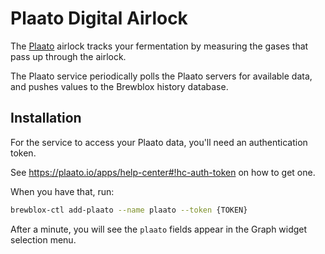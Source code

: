 # Plaato Digital Airlock

The [Plaato](https://plaato.io) airlock tracks your fermentation by measuring the gases that pass up through the airlock.

The Plaato service periodically polls the Plaato servers for available data, and pushes values to the Brewblox history database.

## Installation

For the service to access your Plaato data, you'll need an authentication token.

See <https://plaato.io/apps/help-center#!hc-auth-token> on how to get one.

When you have that, run:

```sh
brewblox-ctl add-plaato --name plaato --token {TOKEN}
```

After a minute, you will see the `plaato` fields appear in the Graph widget selection menu.
